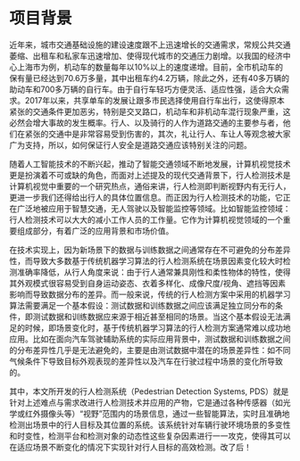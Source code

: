 # 项目背景

  近年来，城市交通基础设施的建设速度跟不上迅速增长的交通需求，常规公共交通萎缩、出租车和私家车迅速增加、使得现代城市的交通压力剧增。以我国的经济中心上海市为例，机动车的数量每年以10%以上的速度递增。目前，全市机动车的保有量已经达到70.6万多量，其中出租车约4.2万辆，除此之外，还有40多万辆的助动车和700多万辆的自行车。由于自行车轻巧方便灵活、适应性强，适合大众需求。2017年以来，共享单车的发展让跟多市民选择使用自行车出行，这使得原本紧张的交通条件更加恶劣，特别是交叉路口，机动车和非机动车混行现象严重，这必然会增大事故的发生概率。行人、以及骑行的人作为道路交通的主要参与者，他们在紧张的交通中是非常容易受到伤害的，其次，礼让行人、车让人等观念被大家广为支持，所以，如何保证行人安全是道路交通应该特别关注的问题。

  随着人工智能技术的不断兴起，推动了智能交通领域不断地发展，计算机视觉技术更是扮演着不可或缺的角色，而面对上述提及的现代交通背景下，行人检测技术是计算机视觉中重要的一个研究热点，通俗来讲，行人检测即判断视野内有无行人，更进一步我们还得给出行人的具体位置信息。而正因为行人检测技术的功能，它正在广泛地被应用于智慧交通，无人驾驶以及智能监控等领域。比如智能监控领域：行人检测技术可以大大的减小工作人员的工作量。它作为计算机视觉领域的一个重要组成部分，有着广泛的应用背景和市场价值。

  在技术实现上，因为新场景下的数据与训练数据之间通常存在不可避免的分布差异性，而导致大多数基于传统机器学习算法的行人检测系统在场景因素变化较大时检测准确率降低，从行人角度来说：由于行人通常兼具刚性和柔性物体的特性，使得其外观模式很容易受到自身运动姿态、衣着多样化、成像尺度/视角、遮挡等因素影响而导致数据分布的差异。而一般来说，传统的行人检测方案中采用的机器学习算法需要满足一个基本假设：测试数据和训练数据之间应该满足独立同分布的条件，即测试数据和训练数据应来源于相近甚至相同的场景。当这个基本假设无法满足的时候，即场景变化时，基于传统机器学习算法的行人检测方案通常难以成功地应用。比如在面向汽车驾驶辅助系统的实际应用背景中，测试数据和训练数据之间的分布差异性几乎是无法避免的，主要是由测试数据中潜在的场景差异性：如不同气候条件下导致目标外观表现的差异性以及汽车在行驶过程中场景的变化所导致的。

  其中，本文所开发的行人检测系统（Pedestrian Detection Systems, PDS）就是针对上述难点与需求改进行人检测技术并应用的产物，它是通过各种传感器（如光学或红外摄像头等）“视野”范围内的场景信息，通过一些智能算法，实时且准确地检测出场景中的行人目标及其位置的系统。该系统针对车辆行驶环境场景的多变性和时变性，检测平台和检测对象的动态性这些复杂因素进行一一攻克，使得其可以在适应场景不断变化的情况下实现针对行人目标的高效检测。改了后！
